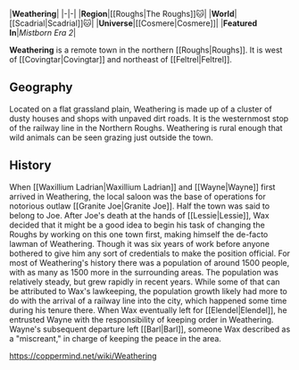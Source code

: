 |**Weathering**|
|-|-|
|**Region**|[[Roughs\|The Roughs]]🐱︎|
|**World**|[[Scadrial\|Scadrial]]🐱︎|
|**Universe**|[[Cosmere\|Cosmere]]|
|**Featured In**|*Mistborn Era 2*|

**Weathering** is a remote town in the northern [[Roughs\|Roughs]]. It is west of [[Covingtar\|Covingtar]] and northeast of [[Feltrel\|Feltrel]].

## Geography
Located on a flat grassland plain, Weathering is made up of a cluster of dusty houses and shops with unpaved dirt roads. It is the westernmost stop of the railway line in the Northern Roughs. Weathering is rural enough that wild animals can be seen grazing just outside the town.

## History
When [[Waxillium Ladrian\|Waxillium Ladrian]] and [[Wayne\|Wayne]] first arrived in Weathering, the local saloon was the base of operations for notorious outlaw [[Granite Joe\|Granite Joe]]. Half the town was said to belong to Joe. After Joe's death at the hands of [[Lessie\|Lessie]], Wax decided that it might be a good idea to begin his task of changing the Roughs by working on this one town first, making himself the de-facto lawman of Weathering. Though it was six years of work before anyone bothered to give him any sort of credentials to make the position official. For most of Weathering's history there was a population of around 1500 people, with as many as 1500 more in the surrounding areas. The population was relatively steady, but grew rapidly in recent years. While some of that can be attributed to Wax's lawkeeping, the population growth likely had more to do with the arrival of a railway line into the city, which happened some time during his tenure there. When Wax eventually left for [[Elendel\|Elendel]], he entrusted Wayne with the responsibility of keeping order in Weathering. Wayne's subsequent departure left [[Barl\|Barl]], someone Wax described as a "miscreant," in charge of keeping the peace in the area.



https://coppermind.net/wiki/Weathering